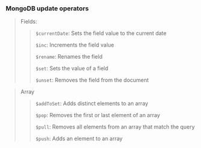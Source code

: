 ### MongoDB update operators

>Fields:
>>```$currentDate```: Sets the field value to the current date
>>
>>```$inc```: Increments the field value
>>
>>```$rename```: Renames the field
>>
>>```$set```: Sets the value of a field
>>
>>```$unset```: Removes the field from the document

> Array
>> ```$addToSet```: Adds distinct elements to an array
>>
>>```$pop```: Removes the first or last element of an array
>>
>>```$pull```: Removes all elements from an array that match the query
>>
>>```$push```: Adds an element to an array